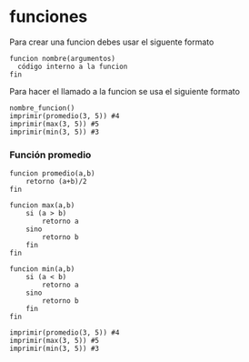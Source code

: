 # funciones
Para crear una funcion debes usar el siguente formato

```
funcion nombre(argumentos)
  código interno a la funcion
fin
```
Para hacer el llamado a la funcion se usa el siguiente formato
```
nombre_funcion()
imprimir(promedio(3, 5)) #4
imprimir(max(3, 5)) #5
imprimir(min(3, 5)) #3
```




### Función promedio

```
funcion promedio(a,b)
    retorno (a+b)/2
fin
```

```
funcion max(a,b)
    si (a > b)
        retorno a
    sino
        retorno b
    fin
fin
```

```
funcion min(a,b)
    si (a < b)
        retorno a
    sino
        retorno b
    fin
fin
```

```
imprimir(promedio(3, 5)) #4
imprimir(max(3, 5)) #5
imprimir(min(3, 5)) #3
```